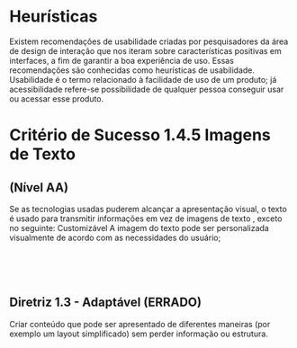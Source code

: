 # Heurísticas
  
  Existem recomendações de usabilidade criadas por pesquisadores da área de design de interação que nos iteram sobre características positivas em interfaces, a fim de garantir a boa experiência de uso. Essas recomendações são conhecidas como heurísticas de usabilidade. Usabilidade é o termo relacionado à facilidade de uso de um produto; já acessibilidade refere-se possibilidade de qualquer pessoa conseguir usar ou acessar esse produto.


# Critério de Sucesso 1.4.5 Imagens de Texto

<h2> 
(Nível AA)
</h2>

Se as tecnologias usadas puderem alcançar a apresentação visual, o texto é usado para transmitir informações em vez de imagens de texto , exceto no seguinte:
Customizável
A imagem do texto pode ser personalizada visualmente de acordo com as necessidades do usuário;


<br>
<br>
<br>


<h2> 
Diretriz 1.3 - Adaptável (ERRADO)
</h2>
Criar conteúdo que pode ser apresentado de diferentes maneiras (por exemplo um layout simplificado) sem perder informação ou estrutura.


<br>
<br>


